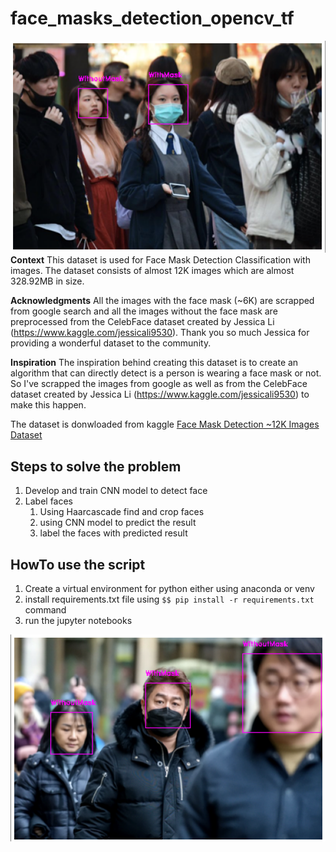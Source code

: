 # face_masks_detection_opencv_tf

![image.png](https://github.com/vivekpatel99/face_masks_detection_opencv_tf/blob/master/results/result1.png)
**Context**
This dataset is used for Face Mask Detection Classification with images. The dataset consists of almost 12K images which
are almost 328.92MB in size.

**Acknowledgments**
All the images with the face mask (~6K) are scrapped from google search and all the images without the face mask are
preprocessed from the CelebFace dataset created by Jessica Li (https://www.kaggle.com/jessicali9530). Thank you so much
Jessica for providing a wonderful dataset to the community.

**Inspiration**
The inspiration behind creating this dataset is to create an algorithm that can directly detect is a person is wearing a
face mask or not. So I've scrapped the images from google as well as from the CelebFace dataset created by Jessica
Li (https://www.kaggle.com/jessicali9530) to make this happen.

The dataset is donwloaded from
kaggle [Face Mask Detection ~12K Images Dataset](https://www.kaggle.com/datasets/ashishjangra27/face-mask-12k-images-dataset)

## Steps to solve the problem

1. Develop and train CNN model to detect face
2. Label faces
    1. Using Haarcascade find and crop faces
    2. using CNN model to predict the result
    3. label the faces with predicted result


## HowTo use the script
1. Create a virtual environment for python either using anaconda or venv 
2. install requirements.txt file using `$$ pip install -r requirements.txt` command
3. run the jupyter notebooks
   
![image.png](https://github.com/vivekpatel99/face_masks_detection_opencv_tf/blob/master/results/result2.png)
